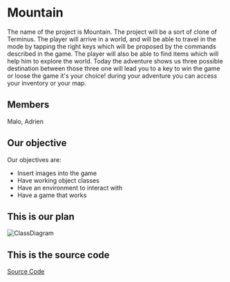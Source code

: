 # Mountain
The name of the project is Mountain. The project will be a sort of clone of Terminus. The player will arrive in a world, and will be able to travel in the mode by tapping the right keys which will be proposed by the commands described in the game. The player will also be able to find items which will help him to explore the world.
Today the adventure shows us three possible destination between those three one will lead you to a key to win the game or loose the game it's your choice! during your adventure you can access your inventory or your map.
## Members
 Malo, Adrien
 
## Our objective 
Our objectives are:
- Insert images into the game
- Have working object classes
- Have an environment to interact with
- Have a game that works

## This is our plan
![ClassDiagram](https://github.com/Adrienqwerty/GroupeProjectNumberOne/blob/main/IMG/Scr4.png?raw=true)
## This is the source code
[Source Code](https://github.com/Adrienqwerty/GroupeProjectNumberOne/tree/main/Src#:~:text=last%20week-,Mountain%20(1).zip,-Add%20files%20via)
